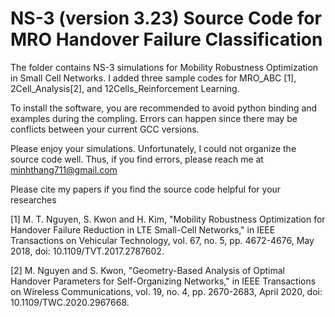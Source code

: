 # NS-3 (version 3.23) Source Code for MRO Handover Failure Classification 
The folder contains NS-3 simulations for Mobility Robustness Optimization in Small Cell Networks. I added three sample codes for MRO_ABC [1], 2Cell_Analysis[2], and 12Cells_Reinforcement Learning.

To install the software, you are recommended to avoid python binding and examples during the compling. Errors can happen since there may be conflicts between your current GCC versions. 

Please enjoy your simulations. Unfortunately, I could not organize the source code well. Thus, if you find errors, please reach me at minhthang711@gmail.com

Please cite my papers if you find the source code helpful for your researches

[1] M. T. Nguyen, S. Kwon and H. Kim, "Mobility Robustness Optimization for Handover Failure Reduction in LTE Small-Cell Networks," in IEEE Transactions on Vehicular Technology, vol. 67, no. 5, pp. 4672-4676, May 2018, doi: 10.1109/TVT.2017.2787602.

[2] M. Nguyen and S. Kwon, "Geometry-Based Analysis of Optimal Handover Parameters for Self-Organizing Networks," in IEEE Transactions on Wireless Communications, vol. 19, no. 4, pp. 2670-2683, April 2020, doi: 10.1109/TWC.2020.2967668.
